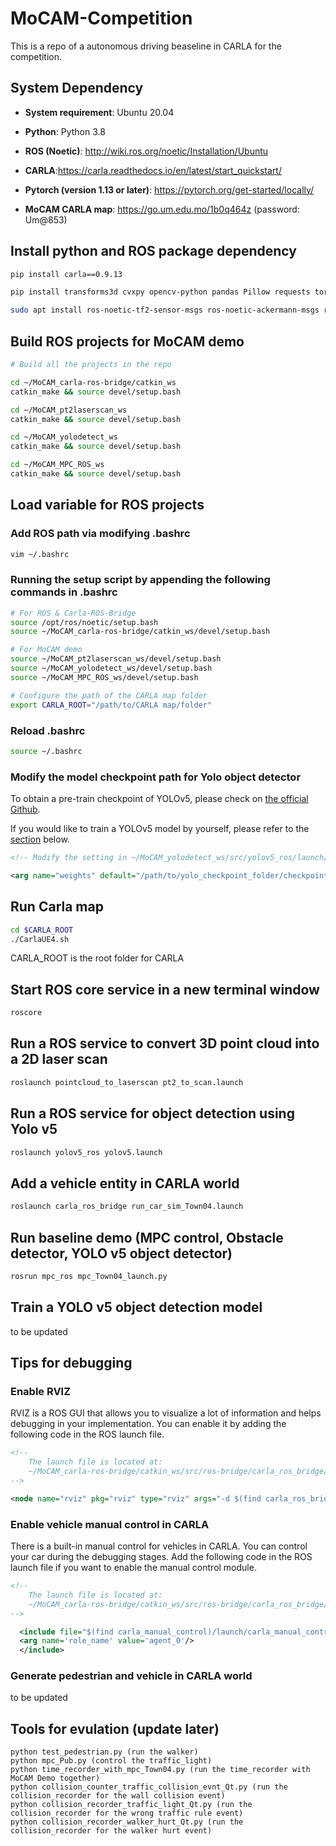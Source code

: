 # MoCAM-Competition
This is a repo of a autonomous driving beaseline in CARLA for the competition. 

## System Dependency
- **System requirement**: Ubuntu 20.04

- **Python**: Python 3.8

- **ROS (Noetic)**: http://wiki.ros.org/noetic/Installation/Ubuntu

- **CARLA**:https://carla.readthedocs.io/en/latest/start_quickstart/

- **Pytorch (version 1.13 or later)**: https://pytorch.org/get-started/locally/

- **MoCAM CARLA map**: https://go.um.edu.mo/1b0q464z (password: Um@853)

## Install python and ROS package dependency
```bash
pip install carla==0.9.13

pip install transforms3d cvxpy opencv-python pandas Pillow requests torch torchvision seaborn matplotlib

sudo apt install ros-noetic-tf2-sensor-msgs ros-noetic-ackermann-msgs ros-noetic-derived-object-msgs  ros-noetic-vision-msgs
```

## Build ROS projects for MoCAM demo
```bash
# Build all the projects in the repo

cd ~/MoCAM_carla-ros-bridge/catkin_ws
catkin_make && source devel/setup.bash

cd ~/MoCAM_pt2laserscan_ws
catkin_make && source devel/setup.bash

cd ~/MoCAM_yolodetect_ws
catkin_make && source devel/setup.bash

cd ~/MoCAM_MPC_ROS_ws
catkin_make && source devel/setup.bash
```

## Load variable for ROS projects 
### Add ROS path via modifying .bashrc
```bash
vim ~/.bashrc
```

### Running the setup script by appending the following commands in .bashrc
```bash
# For ROS & Carla-ROS-Bridge
source /opt/ros/noetic/setup.bash
source ~/MoCAM_carla-ros-bridge/catkin_ws/devel/setup.bash

# For MoCAM demo
source ~/MoCAM_pt2laserscan_ws/devel/setup.bash
source ~/MoCAM_yolodetect_ws/devel/setup.bash
source ~/MoCAM_MPC_ROS_ws/devel/setup.bash

# Configure the path of the CARLA map folder
export CARLA_ROOT="/path/to/CARLA map/folder"
```

### Reload .bashrc 
```bash
source ~/.bashrc
```

### Modify the model checkpoint path for Yolo object detector
To obtain a pre-train checkpoint of YOLOv5, please check on [the official Github](https://github.com/ultralytics/yolov5).

If you would like to train a YOLOv5 model by yourself, please refer to the [section](#train-a-yolo-v5-object-detection-model) below.
```xml
<!-- Modify the setting in ~/MoCAM_yolodetect_ws/src/yolov5_ros/launch/yolov5.launch -->

<arg name="weights" default="/path/to/yolo_checkpoint_folder/checkpoint_name.pt"/>
```

## Run Carla map
``` bash
cd $CARLA_ROOT
./CarlaUE4.sh
```
CARLA_ROOT is the root folder for CARLA

## Start ROS core service in a new terminal window
```bash
roscore
```

## Run a ROS service to convert 3D point cloud into a 2D laser scan
```bash
roslaunch pointcloud_to_laserscan pt2_to_scan.launch
```

## Run a ROS service for object detection using Yolo v5
```bash
roslaunch yolov5_ros yolov5.launch
```

## Add a vehicle entity in CARLA world
```bash
roslaunch carla_ros_bridge run_car_sim_Town04.launch
```

## Run baseline demo (MPC control, Obstacle detector, YOLO v5 object detector)
```bash
rosrun mpc_ros mpc_Town04_launch.py 
```

## Train a YOLO v5 object detection model
to be updated

## Tips for debugging
### Enable RVIZ
RVIZ is a ROS GUI that allows you to visualize a lot of information and helps debugging in your implementation. You can enable it by adding the following code in the ROS launch file.

```xml
<!-- 
    The launch file is located at: 
    ~/MoCAM_carla-ros-bridge/catkin_ws/src/ros-bridge/carla_ros_bridge/launch/run_car_sim_Town04.launch
-->

<node name="rviz" pkg="rviz" type="rviz" args="-d $(find carla_ros_bridge)/rviz/mpc.rviz"/>
```

### Enable vehicle manual control in CARLA
There is a built-in manual control for vehicles in CARLA. You can control your car during the debugging stages. Add the following code in the ROS launch file if you want to enable the manual control module.
```xml
<!-- 
    The launch file is located at: 
    ~/MoCAM_carla-ros-bridge/catkin_ws/src/ros-bridge/carla_ros_bridge/launch/run_car_sim_Town04.launch
-->

  <include file="$(find carla_manual_control)/launch/carla_manual_control.launch" unless="$(arg auto_control)">
  <arg name='role_name' value='agent_0'/>
  </include>
```

### Generate pedestrian and vehicle in CARLA world
to be updated


## Tools for evulation (update later)
```
python test_pedestrian.py (run the walker)
python mpc_Pub.py (control the traffic_light)
python time_recorder_with_mpc_Town04.py (run the time_recorder with MoCAM Demo together)
python collision_counter_traffic_collision_evnt_Qt.py (run the collision_recorder for the wall collision event)
python collision_recorder_traffic_light_Qt.py (run the collision_recorder for the wrong traffic rule event)
python collision_recorder_walker_hurt_Qt.py (run the collision_recorder for the walker hurt event)
```
